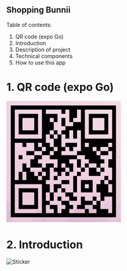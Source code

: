 ## Shopping Bunnii
Table of contents:
1. QR code (expo Go)
2. Introduction
3. Description of project
4. Technical components
5. How to use this app


# 1. QR code (expo Go)

<p align="left">
  <img src="QR%20-%20shopping%20bunnii.png" alt="QR code" width="300">
</p>


# 2. Introduction
<p align="left">
  <img src="sticker.jpg" alt="Sticker" width="500">
</p>